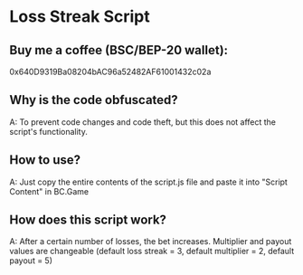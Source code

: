# Loss Streak Script

## Buy me a coffee (BSC/BEP-20 wallet):
0x640D9319Ba08204bAC96a52482AF61001432c02a

## Why is the code obfuscated?
A: To prevent code changes and code theft, but this does not affect the script's functionality.

## How to use?
A: Just copy the entire contents of the script.js file and paste it into "Script Content" in BC.Game

## How does this script work?
A: After a certain number of losses, the bet increases. Multiplier and payout values are changeable (default loss streak = 3, default multiplier = 2, default payout = 5)
